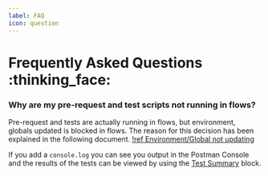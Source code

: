```yaml
---
label: FAQ
icon: question
---
```


# Frequently Asked Questions :thinking_face:

### Why are my pre-request and test scripts not running in flows?

Pre-request and tests are actually running in flows, but environment, globals updated
is blocked in flows. The reason for this decision has been explained in the following document.
[!ref Environment/Global not updating](https://github.com/postmanlabs/postman-flows/discussions/142)

If you add a `console.log` you can see you output in the Postman Console and the results of the tests
can be viewed by using the [Test Summary](blocks/test-summary.md) block.